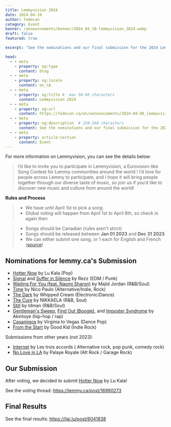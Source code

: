 ```yaml
---
title: Lemmyvision 2024
date: 2024-04-10
author: fedecan
category: Event
banner: /announcements/banner/2024_04_10-lemmyvision_2024.webp
draft: false
featured: true

excerpt: "See the nominations and our final submission for the 2024 Lemmyvision event."

head:
  - - meta
    - property: og:type
      content: blog
  - - meta
    - property: og:locale
      content: en_CA
  - - meta
    - property: og:title #  max 50-60 characters
      content: Lemmyvision 2024
  - - meta
    - property: og:url
      content: https://fedecan.ca/en/announcements/2024-04-08_lemmyvision-2024
  - - meta
    - property: og:description  # 150-160 characters
      content: See the nominations and our final submission for the 2024 Lemmyvision event.
  - - meta
    - property: article:section
      content: Event
---
```


<BlogPostHeader 
  returnLink="/en/announcements"
  returnText="Back to Announcements"
  authorsDataKey="enAuthors"
/>


For more information on Lemmyvision, you can see the details below:

> I’d like to invite you to participate in Lemmyvision, a Eurovision-like Song Contest for Lemmy communities around the world ! I’d love for people across Lemmy to participate, and I hope it will bring people together through our diverse taste of music, so join us if you’d like to discover new music and culture from around the world!

<EmbedLemmy
  :links="[
    'https://lemmy.ca/post/16723167'
  ]"
  :titleLines="3"
  :excerptLines="5"
/>



**Rules and Process**

> - We have until April 1st to pick a song. 
> - Global voting will happen from April 1st to April 8th, so check in again then

> - Songs should be Canadian (rules aren't strict)
> - Songs should be released between **Jan 01 2023** and **Dec 31 2023**
> - We can either submit one song, or 1 each for English and French ([source](https://lemmy.ca/post/16727996))


## Nominations for lemmy.ca's Submission

- [Hotter Now](https://www.youtube.com/watch?v=NN3WVCz-5Bc) by Lu Kala (Pop)
- [Signal](https://www.youtube.com/watch?v=OArbnoeuYng) and [Suffer in Silence](https://www.youtube.com/watch?v=Au7ux-5Opnk) by Rezz (EDM / Punk)
- [Waiting For You (feat. Naomi Sharon)](https://www.youtube.com/watch?v=KOyr8DpySe8) by Majid Jordan (R&B/Soul)
- [Time](https://www.youtube.com/watch?v=AmhwACsTqvI) by Nico Paulo (Alternative/Indie, Rock)
- [The Dark](https://www.youtube.com/watch?v=xoNEReDC0SU) by Whipped Cream (Electronic/Dance)
- [The Cure](https://www.youtube.com/watch?v=3bDowIvwbR8) by NIKKAELA (R&B, Soul)
- [Still](https://www.youtube.com/watch?v=a-osrYvCgoE) by Idman (R&B/Soul)
- [Gentleman's Sweep](https://www.youtube.com/watch?v=1F2_z2_5LBk), [Find Out (Boogie)](https://www.youtube.com/watch?v=34l5s_dBNcw), and [Imposter Syndrome](https://www.youtube.com/watch?v=NgjjnDu0Fno) by Akintoye (hip-hop / rap)
- [Casamigos](https://www.youtube.com/watch?v=AwjluJ-5BWQ) by Virginia to Vegas (Dance Pop)
- [From the Start](https://www.youtube.com/watch?v=kq2BCYAKDNc) by Good Kid (Indie Rock)

Submissions from other years (not 2023):

- [Internet](https://youtu.be/vIAYCdyl87g?si=EGMHPGG9PKlHmuxu) by Les trois accords (	Alternative rock, pop punk, comedy rock)
- [No Love in LA](https://www.youtube.com/watch?v=qePhiiz7dtc) by Palaye Royale (Alt Rock / Garage Rock)

## Our Submission

After voting, we decided to submit [Hotter Now](https://www.youtube.com/watch?v=NN3WVCz-5Bc) by Lu Kala!

See the voting thread: https://lemmy.ca/post/16990273

<EmbedLemmy
  :links="[
    'https://lemmy.ca/post/16990273'
  ]"
  :titleLines="3"
  :excerptLines="5"
/>

## Final Results

See the final results: https://jlai.lu/post/6041838

<EmbedLemmy
  :links="[
    'https://jlai.lu/post/6041838'
  ]"
  :titleLines="3"
  :excerptLines="5"
/>

